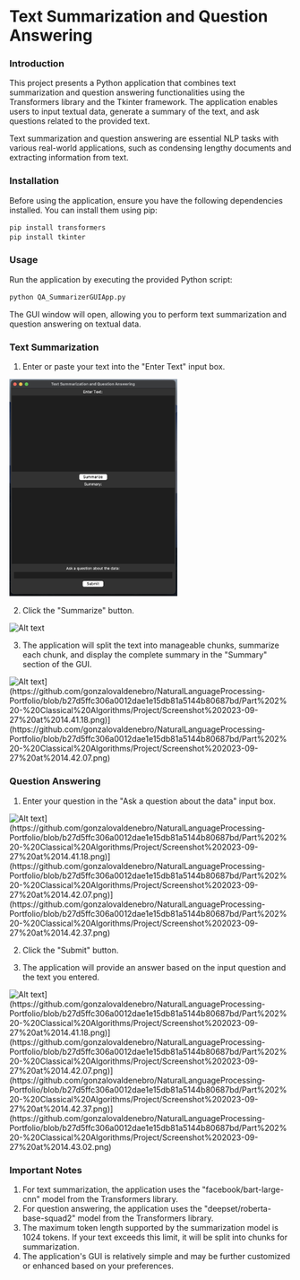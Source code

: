 # Text Summarization and Question Answering

### Introduction
This project presents a Python application that combines text summarization and question answering functionalities using the Transformers library and the Tkinter framework. The application enables users to input textual data, generate a summary of the text, and ask questions related to the provided text.

Text summarization and question answering are essential NLP tasks with various real-world applications, such as condensing lengthy documents and extracting information from text.

### Installation
Before using the application, ensure you have the following dependencies installed. You can install them using pip:

```python
pip install transformers
pip install tkinter
```
### Usage

Run the application by executing the provided Python script:

```python
python QA_SummarizerGUIApp.py
```
The GUI window will open, allowing you to perform text summarization and question answering on textual data.

### Text Summarization
1. Enter or paste your text into the "Enter Text" input box.
<img src="https://github.com/gonzalovaldenebro/NaturalLanguageProcessing-Portfolio/blob/4a8916d4e0ce8b5ccdff7232815783a8f97b4d93/Part%202%20-%20Classical%20Algorithms/Project/Screenshot%202023-09-27%20at%2014.39.19.png" alt="Alt text" width="300"/>


2. Click the "Summarize" button.

<img src="https://github.com/gonzalovaldenebro/NaturalLanguageProcessing-Portfolio/blob/c2ddd8f122b7003d3ed919b83286665d23463958/Part%202%20-%20Classical%20Algorithms/Project/ReadMe.md" alt="Alt text" width="300"/>

3. The application will split the text into manageable chunks, summarize each chunk, and display the complete summary in the "Summary" section of the GUI.

<img src="[https://github.com/gonzalovaldenebro/NaturalLanguageProcessing-Portfolio/blob/891ab96f1771ea2df45b680e04439024d2d14d30/Part%201%20-%20Exploring%20Pre-Trained%20NLP%20Models/Project/Images/user_input.png](https://github.com/gonzalovaldenebro/NaturalLanguageProcessing-Portfolio/blob/b27d5ffc306a0012dae1e15db81a5144b80687bd/Part%202%20-%20Classical%20Algorithms/Project/Screenshot%202023-09-27%20at%2014.39.19.png)" alt="Alt text](https://github.com/gonzalovaldenebro/NaturalLanguageProcessing-Portfolio/blob/b27d5ffc306a0012dae1e15db81a5144b80687bd/Part%202%20-%20Classical%20Algorithms/Project/Screenshot%202023-09-27%20at%2014.41.18.png)](https://github.com/gonzalovaldenebro/NaturalLanguageProcessing-Portfolio/blob/b27d5ffc306a0012dae1e15db81a5144b80687bd/Part%202%20-%20Classical%20Algorithms/Project/Screenshot%202023-09-27%20at%2014.42.07.png)" width="300"/>

### Question Answering
1. Enter your question in the "Ask a question about the data" input box.

<img src="[https://github.com/gonzalovaldenebro/NaturalLanguageProcessing-Portfolio/blob/891ab96f1771ea2df45b680e04439024d2d14d30/Part%201%20-%20Exploring%20Pre-Trained%20NLP%20Models/Project/Images/user_input.png](https://github.com/gonzalovaldenebro/NaturalLanguageProcessing-Portfolio/blob/b27d5ffc306a0012dae1e15db81a5144b80687bd/Part%202%20-%20Classical%20Algorithms/Project/Screenshot%202023-09-27%20at%2014.39.19.png)" alt="Alt text](https://github.com/gonzalovaldenebro/NaturalLanguageProcessing-Portfolio/blob/b27d5ffc306a0012dae1e15db81a5144b80687bd/Part%202%20-%20Classical%20Algorithms/Project/Screenshot%202023-09-27%20at%2014.41.18.png)](https://github.com/gonzalovaldenebro/NaturalLanguageProcessing-Portfolio/blob/b27d5ffc306a0012dae1e15db81a5144b80687bd/Part%202%20-%20Classical%20Algorithms/Project/Screenshot%202023-09-27%20at%2014.42.07.png)](https://github.com/gonzalovaldenebro/NaturalLanguageProcessing-Portfolio/blob/b27d5ffc306a0012dae1e15db81a5144b80687bd/Part%202%20-%20Classical%20Algorithms/Project/Screenshot%202023-09-27%20at%2014.42.37.png)" width="300"/>

2. Click the "Submit" button.

3. The application will provide an answer based on the input question and the text you entered.
<img src="[https://github.com/gonzalovaldenebro/NaturalLanguageProcessing-Portfolio/blob/891ab96f1771ea2df45b680e04439024d2d14d30/Part%201%20-%20Exploring%20Pre-Trained%20NLP%20Models/Project/Images/user_input.png](https://github.com/gonzalovaldenebro/NaturalLanguageProcessing-Portfolio/blob/b27d5ffc306a0012dae1e15db81a5144b80687bd/Part%202%20-%20Classical%20Algorithms/Project/Screenshot%202023-09-27%20at%2014.39.19.png)" alt="Alt text](https://github.com/gonzalovaldenebro/NaturalLanguageProcessing-Portfolio/blob/b27d5ffc306a0012dae1e15db81a5144b80687bd/Part%202%20-%20Classical%20Algorithms/Project/Screenshot%202023-09-27%20at%2014.41.18.png)](https://github.com/gonzalovaldenebro/NaturalLanguageProcessing-Portfolio/blob/b27d5ffc306a0012dae1e15db81a5144b80687bd/Part%202%20-%20Classical%20Algorithms/Project/Screenshot%202023-09-27%20at%2014.42.07.png)](https://github.com/gonzalovaldenebro/NaturalLanguageProcessing-Portfolio/blob/b27d5ffc306a0012dae1e15db81a5144b80687bd/Part%202%20-%20Classical%20Algorithms/Project/Screenshot%202023-09-27%20at%2014.42.37.png)](https://github.com/gonzalovaldenebro/NaturalLanguageProcessing-Portfolio/blob/b27d5ffc306a0012dae1e15db81a5144b80687bd/Part%202%20-%20Classical%20Algorithms/Project/Screenshot%202023-09-27%20at%2014.43.02.png)" width="300"/>
 

### Important Notes
1. For text summarization, the application uses the "facebook/bart-large-cnn" model from the Transformers library.
2. For question answering, the application uses the "deepset/roberta-base-squad2" model from the Transformers library.
3. The maximum token length supported by the summarization model is 1024 tokens. If your text exceeds this limit, it will be split into chunks for summarization.
4. The application's GUI is relatively simple and may be further customized or enhanced based on your preferences.

































